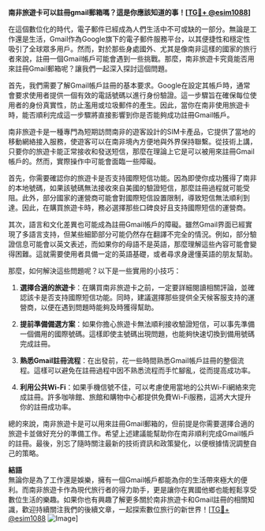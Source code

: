 **南非旅遊卡可以註冊gmail郵箱嗎？這是你應該知道的事！[[TG💪+ @esim1088](https://t.me/s/esim1088)]**

在這個數位化的時代，電子郵件已經成為人們生活中不可或缺的一部分。無論是工作還是生活，Gmail作為Google旗下的電子郵件服務平台，以其便捷性和穩定性吸引了全球眾多用戶。然而，對於那些身處國外、尤其是像南非這樣的國家的旅行者來說，註冊一個Gmail帳戶可能會遇到一些挑戰。那麼，南非旅遊卡究竟能否用來註冊Gmail郵箱呢？讓我們一起深入探討這個問題。

首先，我們需要了解Gmail帳戶註冊的基本要求。Google在設定其帳戶時，通常會要求使用者提供一個有效的電話號碼以進行身份驗證。這一步驟旨在確保每位使用者的身份真實性，防止濫用或垃圾郵件的產生。因此，當你在南非使用旅遊卡時，能否順利完成這一步驟將直接影響到你是否能夠成功註冊Gmail帳戶。

南非旅遊卡是一種專門為短期訪問南非的遊客設計的SIM卡產品，它提供了當地的移動網絡接入服務，使遊客可以在南非境內方便地與外界保持聯繫。從技術上講，只要你的旅遊卡能正常接收和發送短信，那麼在理論上它是可以被用來註冊Gmail帳戶的。然而，實際操作中可能會面臨一些障礙。

首先，你需要確認你的旅遊卡是否支持國際短信功能。因為即使你成功獲得了南非的本地號碼，如果該號碼無法接收來自美國的驗證短信，那麼註冊過程就可能受阻。此外，部分國家的運營商可能會對國際短信設置限制，導致短信無法順利到達。因此，在購買旅遊卡時，務必選擇那些口碑良好且支持國際短信的運營商。

其次，語言和文化差異也可能成為註冊Gmail帳戶的障礙。雖然Gmail界面已經實現了多語言支持，但某些細節部分可能仍然存在翻譯不完全的情況。例如，部分驗證信息可能會以英文表述，而如果你的母語不是英語，那麼理解這些內容可能會變得困難。這就需要使用者具備一定的英語基礎，或者尋求身邊懂英語的朋友幫助。

那麼，如何解決這些問題呢？以下是一些實用的小技巧：

1. **選擇合適的旅遊卡**：在購買南非旅遊卡之前，一定要詳細閱讀相關評論，並確認該卡是否支持國際短信功能。同時，建議選擇那些提供全天候客服支持的運營商，以便在遇到問題時能夠及時獲得幫助。

2. **提前準備備選方案**：如果你擔心旅遊卡無法順利接收驗證短信，可以事先準備一個備用的國際號碼。這樣即使主號碼出現問題，也能夠快速切換到備用號碼完成註冊。

3. **熟悉Gmail註冊流程**：在出發前，花一些時間熟悉Gmail帳戶註冊的整個流程。這樣可以避免在註冊過程中因不熟悉流程而手忙腳亂，從而提高成功率。

4. **利用公共Wi-Fi**：如果手機信號不佳，可以考慮使用當地的公共Wi-Fi網絡來完成註冊。許多咖啡館、旅館和購物中心都提供免費Wi-Fi服務，這將大大提升你的註冊成功率。

總的來說，南非旅遊卡是可以用來註冊Gmail郵箱的，但前提是你需要選擇合適的旅遊卡並做好充分的準備工作。希望上述建議能幫助你在南非順利完成Gmail帳戶的註冊。最後，別忘了隨時關注最新的技術資訊和政策變化，以便根據情況調整自己的策略。

**結語**  
無論你是為了工作還是娛樂，擁有一個Gmail帳戶都能為你的生活帶來極大的便利。而南非旅遊卡作為現代旅行者的得力助手，更是讓你在異國他鄉也能輕鬆享受數位生活的樂趣。如果你也有興趣了解更多關於南非旅遊卡和Gmail註冊的相關知識，歡迎持續關注我們的後續文章，一起探索數位旅行的新世界！[[TG💪+ @esim1088](https://t.me/s/esim1088) ![Image](https://i.postimg.cc/4NQfJmqS/Snipaste-2025-05-13-00-14-12.png)]